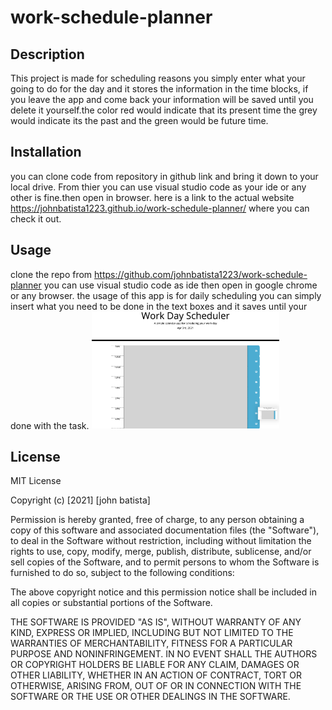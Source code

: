 # work-schedule-planner
## Description
This project is made for scheduling reasons you simply enter what your going to do for the day and it stores the information in the time blocks, if you leave the app and come back your information will be saved until you delete it yourself.the color red would indicate that its present time the grey would indicate its the past and the green would be future time. 

## Installation
 you can clone code from repository in github link and bring it down to your local drive. From thier you can use visual studio code as your ide or any other is fine.then open in browser. here is a link to the actual website https://johnbatista1223.github.io/work-schedule-planner/ where you can check it out.
## Usage
 clone the repo from https://github.com/johnbatista1223/work-schedule-planner you can use visual studio code as ide then open in google chrome or any browser. the usage of this app is for daily scheduling you can simply insert what you need to be done in the text boxes and it saves until your done with the task.
 <img src="work-day-planner.png" alt="work day planner" width=300>

## License
MIT License

Copyright (c) [2021] [john batista]

Permission is hereby granted, free of charge, to any person obtaining a copy
of this software and associated documentation files (the "Software"), to deal
in the Software without restriction, including without limitation the rights
to use, copy, modify, merge, publish, distribute, sublicense, and/or sell
copies of the Software, and to permit persons to whom the Software is
furnished to do so, subject to the following conditions:

The above copyright notice and this permission notice shall be included in all
copies or substantial portions of the Software.

THE SOFTWARE IS PROVIDED "AS IS", WITHOUT WARRANTY OF ANY KIND, EXPRESS OR
IMPLIED, INCLUDING BUT NOT LIMITED TO THE WARRANTIES OF MERCHANTABILITY,
FITNESS FOR A PARTICULAR PURPOSE AND NONINFRINGEMENT. IN NO EVENT SHALL THE
AUTHORS OR COPYRIGHT HOLDERS BE LIABLE FOR ANY CLAIM, DAMAGES OR OTHER
LIABILITY, WHETHER IN AN ACTION OF CONTRACT, TORT OR OTHERWISE, ARISING FROM,
OUT OF OR IN CONNECTION WITH THE SOFTWARE OR THE USE OR OTHER DEALINGS IN THE
SOFTWARE.
